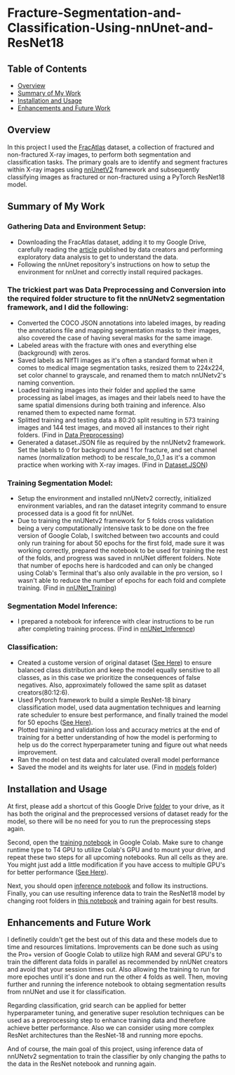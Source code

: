 # Fracture-Segmentation-and-Classification-Using-nnUnet-and-ResNet18

## Table of Contents

- [Overview](#overview)
- [Summary of My Work](#summary-of-my-work)
- [Installation and Usage](#installation-and-usage)
- [Enhancements and Future Work](#enhancements-and-future-work)

## Overview
In this project I used the [FracAtlas](https://figshare.com/articles/dataset/The_dataset/22363012) dataset, a collection of fractured and non-fractured X-ray images, to perform both segmentation and classification tasks. The primary goals are to identify and segment fractures within X-ray images using [nnUnetV2](https://github.com/MIC-DKFZ/nnUNet) framework and subsequently classifying images as fractured or non-fractured using a PyTorch ResNet18 model.

## Summary of My Work

### Gathering Data and Environment Setup:
- Downloading the FracAtlas dataset, adding it to my Google Drive, carefully reading the [article](https://www.nature.com/articles/s41597-023-02432-4) published by data creators and performing exploratory data analysis to get to understand the data.
- Following the nnUnet repository's instructions on how to setup the environment for nnUnet and correctly install required packages.

### The trickiest part was Data Preprocessing and Conversion into the required folder structure to fit the nnUNetv2 segmentation framework, and I did the following:
- Converted the COCO JSON annotations into labeled images, by reading the annotations file and mapping segmentation masks to their images, also covered the case of having several masks for the same image.
- Labeled areas with the fracture with ones and everything else (background) with zeros.
- Saved labels as NIfTI images as it's often a standard format when it comes to medical image segmentation tasks, resized them to 224x224, set color channel to grayscale, and renamed them to match nnUNetv2's naming convention.
- Loaded training images into their folder and applied the same processing as label images, as images and their labels need to have the same spatial dimensions during both training and inference. Also renamed them to expected name format.
- Splitted training and testing data a 80:20 split resulting in 573 training images and 144 test images, and moved all instances to their right folders.
(Find in [Data Preprocessing](Data_Preprocessing.ipynb))
- Generated a dataset.JSON file as required by the nnUNetv2 framework. Set the labels to 0 for background and 1 for fracture, and set channel names (normalization method) to be rescale_to_0_1 as it's a common practice when working with X-ray images.
(Find in [Dataset.JSON](datasetJSON.ipynb))

### Training Segmentation Model:
- Setup the environment and installed nnUNetv2 correctly, initialized environment variables, and ran the dataset integrity command to ensure processed data is a good fit for nnUNet.
- Due to training the nnUNetv2 framework for 5 folds cross validation being a very computationally intensive task to be done on the free version of Google Colab, I switched between two accounts and could only run training for about 50 epochs for the first fold, made sure it was working correctly, prepared the notebook to be used for training the rest of the folds, and progress was saved in nnUNet different folders. Note that number of epochs here is hardcoded and can only be changed using Colab's Terminal that's also only available in the pro version, so I wasn't able to reduce the number of epochs for each fold and complete training. (Find in [nnUNet_Training](nnUNet_Training.ipynb))

### Segmentation Model Inference:
- I prepared a notebook for inference with clear instructions to be run after completing training process. (Find in [nnUNet_Inference](nnUNet_Inference.ipynb))

### Classification:
- Created a custome version of original dataset ([See Here](ResNetPreprocessing.ipynb)) to ensure balanced class distribution and keep the model equally sensitive to all classes, as in this case we prioritize the consequences of false negatives. Also, approximately followed the same split as dataset creators(80:12:6).
- Used Pytorch framework to build a simple ResNet-18 binary classification model, used data augmentation techniques and learning rate scheduler to ensure best performance, and finally trained the model for 50 epochs ([See Here](MyResNet18.ipynb)).
- Plotted training and validation loss and accuracy metrics at the end of training for a better understanding of how the model is performing to help us do the correct hyperparameter tuning and figure out what needs improvement.
- Ran the model on test data and calculated overall model performance
- Saved the model and its weights for later use. (Find in [models](https://drive.google.com/drive/folders/1au_VcDwEMy183qL6zGQc2KuBve-Cwzp1?usp=sharing) folder)

## Installation and Usage

At first, please add a shortcut of this Google Drive [folder](https://drive.google.com/drive/folders/1wmULTo-87FWcIvIN-YeSgEyH1838fymj?usp=sharing) to your drive, as it has both the original and the preprocessed versions of dataset ready for the model, so there will be no need for you to run the preprocessing steps again.

Second, open the [training notebook](nnUNet_Training.ipynb) in Google Colab. Make sure to change runtime type to T4 GPU to utilize Colab's GPU and to mount your drive, and repeat these two steps for all upcoming notebooks. Run all cells as they are. You might just add a little modification if you have access to multiple GPU's for better performance ([See Here](https://github.com/MIC-DKFZ/nnUNet/blob/master/documentation/how_to_use_nnunet.md#using-multiple-gpus-for-training)).

Next, you should open [inference notebook](nnUNet_Inference.ipynb) and follow its instructions. Finally, you can use resulting inference data to train the ResNet18 model by changing root folders in [this notebook](MyResNet18.ipynb) and training again for best results.


## Enhancements and Future Work

I definetily couldn't get the best out of this data and these models due to time and resources limitations. Improvements can be done such as using the Pro+ version of Google Colab to utilize high RAM and several GPU's to train the different data folds in parallel as recommended by nnUNet creators and avoid that your session times out. Also allowing the training to run for more epoches until it's done and run the other 4 folds as well. Then, moving further and running the inference notebook to obtaing segmentation results from nnUNet and use it for classification.

Regarding classification, grid search can be applied for better hyperparameter tuning, and generative super resolution techniques can be used as a preprocessing step to enhance training data and therefore achieve better performance. Also we can consider using more complex ResNet architectures than the ResNet-18 and running more epochs.

And of course, the main goal of this project, using inference data of nnUNetv2 segmentation to train the classifier by only changing the paths to the data in the ResNet notebook and running again.
